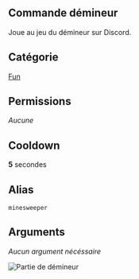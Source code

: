 ## Commande démineur
Joue au jeu du démineur sur Discord.

## Catégorie
[Fun](../categories/fun.md)

## Permissions
*Aucune*

## Cooldown
**5** secondes

## Alias
`minesweeper`

## Arguments
*Aucun argument nécéssaire*

![Partie de démineur](https://media.discordapp.net/attachments/976356791451529236/977586712001790032/unknown.png)